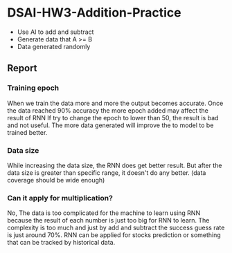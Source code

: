 # DSAI-HW3-Addition-Practice
- Use AI to add and subtract
- Generate data that A >= B
- Data generated randomly

## Report
### Training epoch
When we train the data more and more the output becomes accurate.
Once the data reached 90% accuracy the more epoch added may affect the result of RNN
If try to change the epoch to lower than 50, the result is bad and not useful.
The more data generated will improve the to model to be trained better.

### Data size
While increasing the data size, the RNN does get better result.
But after the data size is greater than specific range, it doesn't do any better.
(data coverage should be wide enough)

### Can it apply for multiplication?
No, The data is too complicated for the machine to learn using RNN
because the result of each number is just too big for RNN to learn.
The complexity is too much and just by add and subtract the success guess rate is just around 70%.
RNN can be applied for stocks prediction or something that can be tracked by historical data.
